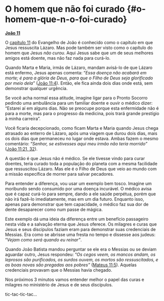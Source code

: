 # O homem que não foi curado {#o-homem-que-n-o-foi-curado}

[**João 11**](http://bibliaonline.com.br/acf/jo/11/)

O [capítulo 11](http://bibliaonline.com.br/acf/jo/11) do Evangelho de João é conhecido como o capítulo em que Jesus ressuscita Lázaro. Mas pode também ser visto como o capítulo do homem que Jesus _não curou_. Aqui Jesus sabe que um de seus melhores amigos está doente, mas não faz nada para curá-lo.

Quando Marta e Maria, irmãs de Lázaro, mandam avisá-lo de que Lázaro está enfermo, Jesus apenas comenta: “_Essa doença não acabará em morte; é para a glória de Deus, para que o Filho de Deus seja glorificado por meio dela”_ ([João 11:4](http://bibliaonline.com.br/acf/jo/11/4)). Então, ele fica ainda dois dias onde está, sem demonstrar qualquer urgência.

Se você acha normal essa atitude, imagine ligar para o Pronto Socorro pedindo uma ambulância para um familiar doente e ouvir o médico dizer: “Estarei aí em alguns dias. Não se preocupe porque esta enfermidade não é para a morte, mas para o progresso da medicina, pois trará grande prestígio à minha carreira”.

Você ficaria decepcionado, como ficam Marta e Maria quando Jesus chega atrasado ao enterro de Lázaro, após uma viagem que durou dois dias, mais os dois dias que permaneceu no lugar onde estava. Ambas fazem o mesmo comentário: “_Senhor, se estivesses aqui meu irmão não teria morrido”_ ([João 11:21, 32](http://bibliaonline.com.br/acf/jo/11/21,32)).

A questão é que Jesus não é médico. Se ele tivesse vindo para curar doentes, teria curado toda a população do planeta com a mesma facilidade que ressuscitou Lázaro. Mas ele é o Filho de Deus que veio ao mundo com a missão específica de morrer para salvar pecadores.

Para entender a diferença, vou usar um exemplo bem tosco. Imagine um moribundo sendo consumido por uma doença incurável. O médico avisa que é capaz curá-lo para sempre, dando a ele saúde perpétua, porém que não irá fazê-lo imediatamente, mas em um dia futuro. Enquanto isso, apenas para demonstrar que tem capacidade, o médico faz sua dor de dente desaparecer como num passe de mágica.

Este exemplo dá uma ideia da diferença entre um benefício passageiro nesta vida e a salvação eterna que Jesus oferece. Os milagres e curas que Jesus e seus discípulos faziam eram para demonstrar suas credenciais de Messias. Era como se abrisse uma fresta no tempo e dissesse aos judeus: “_Vejam como será quando eu reinar”_.

Quando João Batista mandou perguntar se ele era o Messias ou se deviam aguardar outro, Jesus respondeu: “_Os cegos veem, os mancos andam, os leprosos são purificados, os surdos ouvem, os mortos são ressuscitados, e as boas novas são pregadas aos pobres”_ ([Mateus 11:5](http://bibliaonline.com.br/acf/mt/11/5)). Aquelas credenciais provavam que o Messias havia chegado.

Nos próximos 3 minutos vamos entender melhor o papel das curas e milagres no ministério de Jesus e de seus discípulos.

tic-tac-tic-tac...